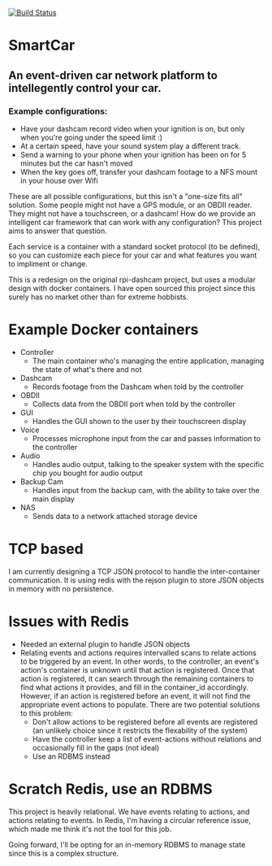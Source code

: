 [![Build Status](https://travis-ci.org/jrcichra/smartcar.svg?branch=master)](https://travis-ci.org/jrcichra/smartcar)
# SmartCar

## An event-driven car network platform to intellegently control your car.

### Example configurations:
+ Have your dashcam record video when your ignition is on, but only when you're going under the speed limit :)
+ At a certain speed, have your sound system play a different track.
+ Send a warning to your phone when your ignition has been on for 5 minutes but the car hasn't moved
+ When the key goes off, transfer your dashcam footage to a NFS mount in your house over Wifi

These are all possible configurations, but this isn't a "one-size fits all" solution. Some people might not have a GPS module, or an OBDII reader. They might not have a touchscreen, or a dashcam! How do we provide an intelligent car framework that can work with any configuration? This project aims to answer that question.

Each service is a container with a standard socket protocol (to be defined), so you can customize each piece for your car and what features you want to impliment or change.

This is a redesign on the original rpi-dashcam project, but uses a modular design with docker containers. I have open sourced this project since this surely has no market other than for extreme hobbists.

# Example Docker containers
+ Controller
  + The main container who's managing the entire application, managing the state of what's there and not
+ Dashcam
  + Records footage from the Dashcam when told by the controller
+ OBDII
  + Collects data from the OBDII port when told by the controller
+ GUI
  + Handles the GUI shown to the user by their touchscreen display
+ Voice
  + Processes microphone input from the car and passes information to the controller
+ Audio
  + Handles audio output, talking to the speaker system with the specific chip you bought for audio output
+ Backup Cam
  + Handles input from the backup cam, with the ability to take over the main display
+ NAS 
  + Sends data to a network attached storage device
  
# TCP based
I am currently designing a TCP JSON protocol to handle the inter-container communication. It is using redis with the rejson plugin to store JSON objects in memory with no persistence.

# Issues with Redis
+ Needed an external plugin to handle JSON objects
+ Relating events and actions requires intervalled scans to relate actions to be triggered by an event. In other words, to the controller, an event's action's container is unknown until that action is registered. Once that action is registered, it can search through the remaining containers to find what actions it provides, and fill in the container_id accordingly. However, if an action is registered before an event, it will not find the appropriate event actions to populate. There are two potential solutions to this problem:
  + Don't allow actions to be registered before all events are registered (an unlikely choice since it restricts the flexability of the system)
  + Have the controller keep a list of event-actions without relations and occasionally fill in the gaps (not ideal)
  + Use an RDBMS instead

# Scratch Redis, use an RDBMS
This project is heavily relational. We have events relating to actions, and actions relating to events. In Redis, I'm having a circular reference issue, which made me think it's not the tool for this job.

Going forward, I'll be opting for an in-memory RDBMS to manage state since this is a complex structure.
